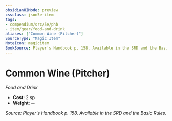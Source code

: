 ```yaml
---
obsidianUIMode: preview
cssclass: json5e-item
tags:
- compendium/src/5e/phb
- item/gear/food-and-drink
aliases: ["Common Wine (Pitcher)"]
SourceType: "Magic Item"
NoteIcon: magicitem
BookSource: Player's Handbook p. 158. Available in the SRD and the Basic Rules.
---
```

# Common Wine (Pitcher)
*Food and Drink*  

- **Cost**: 2 sp
- **Weight**: ⏤

*Source: Player's Handbook p. 158. Available in the SRD and the Basic Rules.*
